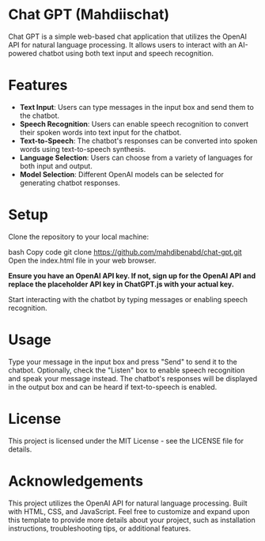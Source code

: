 # Chat GPT (Mahdiischat)
Chat GPT is a simple web-based chat application that utilizes the OpenAI API for natural language processing. It allows users to interact with an AI-powered chatbot using both text input and speech recognition.

# Features
- **Text Input**: Users can type messages in the input box and send them to the chatbot.
- **Speech Recognition**: Users can enable speech recognition to convert their spoken words into text input for the chatbot.
- **Text-to-Speech**: The chatbot's responses can be converted into spoken words using text-to-speech synthesis.
- **Language Selection**: Users can choose from a variety of languages for both input and output.
- **Model Selection**: Different OpenAI models can be selected for generating chatbot responses.
# Setup
Clone the repository to your local machine:

bash
Copy code
git clone https://github.com/mahdibenabd/chat-gpt.git
Open the index.html file in your web browser.

**Ensure you have an OpenAI API key. If not, sign up for the OpenAI API and replace the placeholder API key in ChatGPT.js with your actual key.**

Start interacting with the chatbot by typing messages or enabling speech recognition.

# Usage
Type your message in the input box and press "Send" to send it to the chatbot.
Optionally, check the "Listen" box to enable speech recognition and speak your message instead.
The chatbot's responses will be displayed in the output box and can be heard if text-to-speech is enabled.
# License
This project is licensed under the MIT License - see the LICENSE file for details.

# Acknowledgements
This project utilizes the OpenAI API for natural language processing.
Built with HTML, CSS, and JavaScript.
Feel free to customize and expand upon this template to provide more details about your project, such as installation instructions, troubleshooting tips, or additional features.





